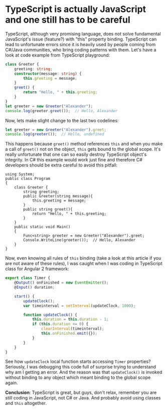# TypeScript is actually JavaScript and one still has to be careful

TypeScript, although very promising language, does not solve fundamental JavaScript's issue (feature?) with "this" property binding. TypeScript can lead to unfortunate errors since it is heavily used by people coming from C#/Java communities, who bring coding patterns with them. Let's have a look at code example from TypeScript playground: 

```TypeScript
class Greeter {
    greeting: string;
    constructor(message: string) {
        this.greeting = message;
    }
    greet() {
        return "Hello, " + this.greeting;
    }
}
let greeter = new Greeter("Alexander");
console.log(greeter.greet());  // Hello, Alexander
```

Now, lets make slight change to the last two codelines:

```TypeScript
let greeter = new Greeter("Alexander").greet;
console.log(greeter());  // Hello, undefined
```

This happens because `greet()` method references `this` and when you make a call of `greet()` not on the object, `this` gets bound to the global scope. It's really unfortunate that one can so easily destroy TypeScript object's integrity. In C# this example would work just fine and therefore C# developers should be extra careful to avoid this pitfall: 

```CSharp
using System;                    
public class Program
{
    class Greeter {
        string greeting;
        public Greeter(string message){
            this.greeting = message;
        }
        public string greet(){
            return "Hello, " + this.greeting;
        }
    }
    public static void Main()
    {
        Func<string> greeter = new Greeter("Alexander").greet;
        Console.WriteLine(greeter());  // Hello, Alexander
    }
}
```

Now, even knowing all rules of `this` binding (take a look at this article if you are not aware of these rules), I was caught when I was coding in TypeScript class for Angular 2 framework: 


```TypeScript
export class Timer {
    @Output() onFinished = new EventEmitter();
    @Input() duration;

    start() {
        updateClock();
        var timeinterval = setInterval(updateClock, 1000);

        function updateClock() {
            this.duration = this.duration - 1;
            if (this.duration <= 0) {
                clearInterval(timeinterval);
                this.onFinished.emit({});
            }
        }
    }
}
```

See how `updateClock` local function starts accessing `Timer` properties? Seriously, I was debugging this code full of surprise trying to understand why am I getting an error. And the reason was that `updateClock()` is invoked without binding to any object which meant binding to the global scope again.

**Conclusion**: TypeScript is great, but guys, don't relax, remember you are still coding in JavaScript, not C# or Java. And probably avoid using classes and `this` altogether.
